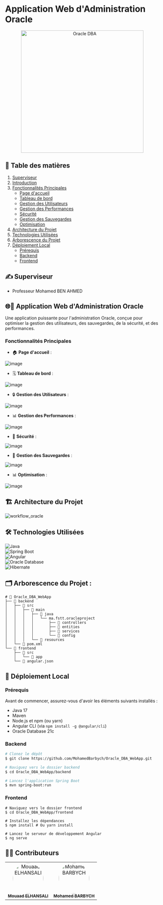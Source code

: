 # Application Web d'Administration Oracle 
<p align="center">
  <img src="https://github.com/user-attachments/assets/ab877b52-7402-4f74-aa9f-ebcf5a85947f" alt="Oracle DBA" width="400"/>
</p>

## 📑 Table des matières
1.  [Superviseur](#superviseur)
2.  [Introduction](#application-web-dadministration-oracle)
3.  [Fonctionnalités Principales](#fonctionnalités-principales)
    *   [Page d'accueil](#page-daccueil)
    *   [Tableau de bord](#tableau-de-bord)
    *   [Gestion des Utilisateurs](#gestion-des-utilisateurs)
    *   [Gestion des Performances](#gestion-des-performances)
    *   [Sécurité](#sécurité)
    *   [Gestion des Sauvegardes](#gestion-des-sauvegardes)
    *   [Optimisation](#optimisation)
4.  [Architecture du Projet](#architecture-du-projet)
5.  [Technologies Utilisées](#technologies-utilisées)
6.  [Arborescence du Projet](#arborescence-du-projet)
7.  [Déploiement Local](#déploiement-local)
    *  [Prérequis](#prérequis)
    *  [Backend](#backend)
    * [Frontend](#frontend)

## ✍️ Superviseur <a name="superviseur"></a>
- Professeur Mohamed BEN AHMED

## 🌐🔧 Application Web d'Administration Oracle <a name="application-web-dadministration-oracle"></a>

Une application puissante pour l'administration Oracle, conçue pour optimiser la gestion des utilisateurs, des sauvegardes, de la sécurité, et des performances.

### **Fonctionnalités Principales** <a name="fonctionnalités-principales"></a>

- 🏠 **Page d'accueil** : <a name="page-daccueil"></a>

![image](https://github.com/user-attachments/assets/c00f8978-7e67-4252-8094-28148a236b32)

- 🗓️ **Tableau de bord** : <a name="tableau-de-bord"></a>
  
![image](https://github.com/user-attachments/assets/d53e1a67-2edf-4ca6-98ec-a4c308082c8a)

- 🔒 **Gestion des Utilisateurs** :   <a name="gestion-des-utilisateurs"></a>

![image](https://github.com/user-attachments/assets/f02301cf-3228-40b9-965a-87bc10eac6fe)

- 📊 **Gestion des Performances** : <a name="gestion-des-performances"></a>

![image](https://github.com/user-attachments/assets/fbf83d67-316c-4753-a230-440498c74db6)

- 🔐 **Sécurité** : <a name="sécurité"></a>

![image](https://github.com/user-attachments/assets/e76e4851-1476-4dae-b190-e26ea92f5886)

- 📂 **Gestion des Sauvegardes** : <a name="gestion-des-sauvegardes"></a>

![image](https://github.com/user-attachments/assets/4896be96-a3d2-494f-bb06-d2d77635e5f8)

- 📊 **Optimisation** : <a name="optimisation"></a>

![image](https://github.com/user-attachments/assets/e027e5b7-bc04-4b07-abc8-d7a1adcaf868)

## 🏗️ Architecture du Projet <a name="architecture-du-projet"></a>
![workflow_oracle](https://github.com/user-attachments/assets/8525f4e2-9645-41a1-ba4d-82fcb2a2cf97)


## 🛠️ **Technologies Utilisées** <a name="technologies-utilisées"></a>

![Java](https://img.shields.io/badge/Java-17-blue)  
![Spring Boot](https://img.shields.io/badge/Spring%20Boot-3.1-green)  
![Angular](https://img.shields.io/badge/Angular-16-red)  
![Oracle Database](https://img.shields.io/badge/Oracle%20Database-21c-orange)  
![Hibernate](https://img.shields.io/badge/Hibernate-ORM-brightgreen)

## 🗂️ Arborescence du Projet : <a name="arborescence-du-projet"></a>
```
# 📁 Oracle_DBA_WebApp
├── 📂 backend
│   ├── 📂 src
│   │   ├── 📂 main
│   │   │   ├── 📂 java
│   │   │   │   └── ma.fstt.oracleproject
│   │   │   │       ├── 📂 controllers 
│   │   │   │       ├── 📂 entities
│   │   │   │       ├── 📂 services
│   │   │   │       └── 📂 config
│   │   │   └── 📂 resources
│   └── 📄 pom.xml
└── 📂 frontend
    ├── 📂 src
    │   └── 📂 app
    └── 📄 angular.json
```


## 🚀 **Déploiement Local** <a name="déploiement-local"></a>

### **Prérequis** <a name="prérequis"></a>

Avant de commencer, assurez-vous d'avoir les éléments suivants installés :

*   Java 17
*   Maven
*   Node.js et npm (ou yarn)
*   Angular CLI (via `npm install -g @angular/cli`)
*   Oracle Database 21c

### **Backend** <a name="backend"></a>
```bash
# Clonez le dépôt
$ git clone https://github.com/MohamedBarbych/Oracle_DBA_WebApp.git

# Naviguez vers le dossier backend
$ cd Oracle_DBA_WebApp/backend

# Lancez l'application Spring Boot
$ mvn spring-boot:run
```
### **Frontend** <a name="frontend"></a>
```
# Naviguez vers le dossier frontend
$ cd Oracle_DBA_WebApp/frontend

# Installez les dépendances
$ npm install # Ou yarn install

# Lancez le serveur de développement Angular
$ ng serve
```
## 🧑‍💻 Contributeurs

<table align="center">
  <tbody>
    <tr>
      <td align="center" valign="top" width="50%">
        <a href="https://github.com/son-of-mountain" target="_blank">
          <img src="https://avatars.githubusercontent.com/u/173689605?v=4" width="100px;" alt="Mouaad ELHANSALI" style="border-radius: 50%;"/>
          <br />
          <sub><b>Mouaad ELHANSALI</b></sub>
        </a>
      </td>
      <td align="center" valign="top" width="50%">
        <a href="https://github.com/MohamedBarbych" target="_blank">
          <img src="https://avatars.githubusercontent.com/u/146338565?v=4" width="100px;" alt="Mohamed BARBYCH" style="border-radius: 50%;"/>
          <br />
          <sub><b>Mohamed BARBYCH</b></sub>
        </a>
      </td>
    </tr>
  </tbody>
</table>
